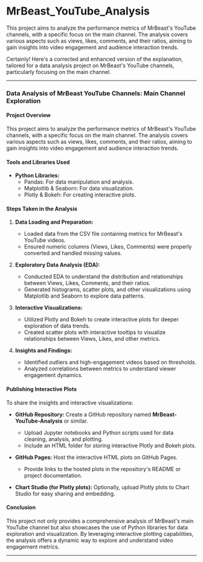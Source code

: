 # MrBeast_YouTube_Analysis
This project aims to analyze the performance metrics of MrBeast's YouTube channels, with a specific focus on the main channel. The analysis covers various aspects such as views, likes, comments, and their ratios, aiming to gain insights into video engagement and audience interaction trends.

Certainly! Here's a corrected and enhanced version of the explanation, tailored for a data analysis project on MrBeast's YouTube channels, particularly focusing on the main channel.

---

### Data Analysis of MrBeast YouTube Channels: Main Channel Exploration

#### Project Overview

This project aims to analyze the performance metrics of MrBeast's YouTube channels, with a specific focus on the main channel. The analysis covers various aspects such as views, likes, comments, and their ratios, aiming to gain insights into video engagement and audience interaction trends.

#### Tools and Libraries Used

- **Python Libraries:**
  - Pandas: For data manipulation and analysis.
  - Matplotlib & Seaborn: For data visualization.
  - Plotly & Bokeh: For creating interactive plots.

#### Steps Taken in the Analysis

1. **Data Loading and Preparation:**
   - Loaded data from the CSV file containing metrics for MrBeast's YouTube videos.
   - Ensured numeric columns (Views, Likes, Comments) were properly converted and handled missing values.

2. **Exploratory Data Analysis (EDA):**
   - Conducted EDA to understand the distribution and relationships between Views, Likes, Comments, and their ratios.
   - Generated histograms, scatter plots, and other visualizations using Matplotlib and Seaborn to explore data patterns.

3. **Interactive Visualizations:**
   - Utilized Plotly and Bokeh to create interactive plots for deeper exploration of data trends.
   - Created scatter plots with interactive tooltips to visualize relationships between Views, Likes, and other metrics.

4. **Insights and Findings:**
   - Identified outliers and high-engagement videos based on thresholds.
   - Analyzed correlations between metrics to understand viewer engagement dynamics.

#### Publishing Interactive Plots

To share the insights and interactive visualizations:
- **GitHub Repository:** Create a GitHub repository named **MrBeast-YouTube-Analysis** or similar.
  - Upload Jupyter notebooks and Python scripts used for data cleaning, analysis, and plotting.
  - Include an HTML folder for storing interactive Plotly and Bokeh plots.
  
- **GitHub Pages:** Host the interactive HTML plots on GitHub Pages.
  - Provide links to the hosted plots in the repository's README or project documentation.

- **Chart Studio (for Plotly plots):** Optionally, upload Plotly plots to Chart Studio for easy sharing and embedding.

#### Conclusion

This project not only provides a comprehensive analysis of MrBeast's main YouTube channel but also showcases the use of Python libraries for data exploration and visualization. By leveraging interactive plotting capabilities, the analysis offers a dynamic way to explore and understand video engagement metrics.

---
